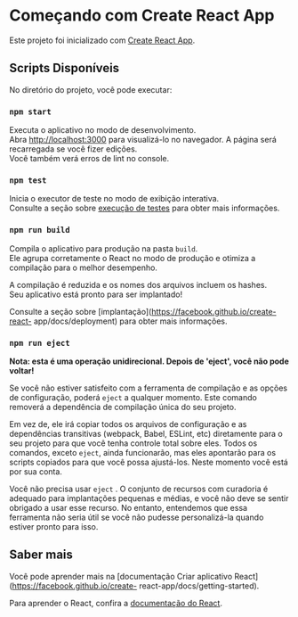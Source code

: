 # Começando com Create React App

Este projeto foi inicializado com [Create React App](https://github.com/facebook/create-react-app).

## Scripts Disponíveis

No diretório do projeto, você pode executar:

### `npm start`

Executa o aplicativo no modo de desenvolvimento.\
Abra [http://localhost:3000](http://localhost:3000) para visualizá-lo no navegador.
A página será recarregada se você fizer edições.\
Você também verá erros de lint no console.

### `npm test`

Inicia o executor de teste no modo de exibição interativa.\
Consulte a seção sobre [execução de testes](https://facebook.github.io/create-react-app/docs/running-tests) para obter mais informações.

### `npm run build`
Compila o aplicativo para produção na pasta `build`.\
Ele agrupa corretamente o React no modo de produção e otimiza a compilação para o melhor desempenho.

A compilação é reduzida e os nomes dos arquivos incluem os hashes.\
Seu aplicativo está pronto para ser implantado!

Consulte a seção sobre [implantação](https://facebook.github.io/create-react-
app/docs/deployment) para obter mais informações.

### `npm run eject`

**Nota: esta é uma operação unidirecional. Depois de 'eject', você não pode voltar!**

Se você não estiver satisfeito com a ferramenta de compilação e as opções de configuração, poderá `eject` a qualquer momento. Este comando removerá a dependência de compilação única do seu projeto.

Em vez de,
ele irá copiar todos os arquivos de configuração e as dependências transitivas (webpack, Babel, ESLint, etc) diretamente para o seu projeto para que você tenha controle total sobre eles. Todos os comandos, exceto `eject`, ainda funcionarão, mas eles apontarão para os scripts copiados para que você possa ajustá-los. Neste momento você está por sua conta.

Você não precisa usar `eject`
. O conjunto de recursos com curadoria é adequado para implantações pequenas e médias, e você não deve se sentir obrigado a usar esse recurso. No entanto, entendemos que essa ferramenta não seria útil se você não pudesse personalizá-la quando estiver pronto para isso.

## Saber mais

Você pode aprender mais na [documentação Criar aplicativo React](https://facebook.github.io/create-
react-app/docs/getting-started).

Para aprender o React, confira a [documentação do React](https://reactjs.org/).

